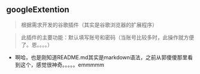 ## googleExtention
> 根据需求开发的谷歌插件（其实是谷歌浏览器的扩展程序）

> 此插件的主要功能：默认填写账号和密码（当账号比较多时，此操作就方便了。恩。。。。）

* 啊哈，也是刚知道README.md其实是markdown语法，之前从郭傻傻那里看到这个，感觉很神奇。。。。。emmmmm 